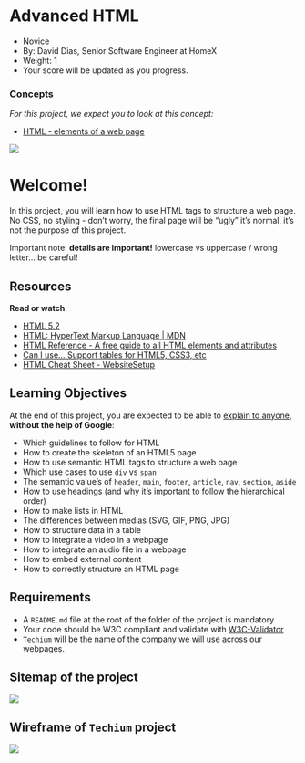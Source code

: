 
# Advanced HTML

-   Novice
-   By:  David Dias, Senior Software Engineer at HomeX
-   Weight:  1
-   Your score will be updated as you progress.

### Concepts

_For this project, we expect you to look at this concept:_

-   [HTML - elements of a web page](https://intranet.hbtn.io/concepts/870)

![](https://holbertonintranet.s3.amazonaws.com/uploads/medias/2019/12/5d9e347964a9cc0e3e24.jpg?X-Amz-Algorithm=AWS4-HMAC-SHA256&X-Amz-Credential=AKIARDDGGGOU5BHMTQX4%2F20221017%2Fus-east-1%2Fs3%2Faws4_request&X-Amz-Date=20221017T035100Z&X-Amz-Expires=86400&X-Amz-SignedHeaders=host&X-Amz-Signature=718a5283fe29c1ab09bb911e236ac01370f7e4345f4d37761a055186a3a2ca72)

# Welcome!

In this project, you will learn how to use HTML tags to structure a web page. No CSS, no styling - don’t worry, the final page will be “ugly” it’s normal, it’s not the purpose of this project.

Important note:  **details are important!**  lowercase vs uppercase / wrong letter… be careful!

## Resources

**Read or watch**:

-   [HTML 5.2](https://intranet.hbtn.io/rltoken/vKPDYmtKXaKCHn5lpZXz7w "HTML 5.2")
-   [HTML: HyperText Markup Language | MDN](https://intranet.hbtn.io/rltoken/ZSMZYbNUWEhTarg4x5syCQ "HTML: HyperText Markup Language | MDN")
-   [HTML Reference - A free guide to all HTML elements and attributes](https://intranet.hbtn.io/rltoken/hPxzkJUCKscaZ1YgG0Xaig "HTML Reference - A free guide to all HTML elements and attributes")
-   [Can I use… Support tables for HTML5, CSS3, etc](https://intranet.hbtn.io/rltoken/C1sjK7n4YYmXjzgN07LgUg "Can I use... Support tables for HTML5, CSS3, etc")
-   [HTML Cheat Sheet - WebsiteSetup](https://intranet.hbtn.io/rltoken/33djKxCai7mwDufKGL7eCg "HTML Cheat Sheet - WebsiteSetup")

## Learning Objectives

At the end of this project, you are expected to be able to  [explain to anyone](https://intranet.hbtn.io/rltoken/pt--DhAqMLE-NJtA1N_8hg "explain to anyone"),  **without the help of Google**:

-   Which guidelines to follow for HTML
-   How to create the skeleton of an HTML5 page
-   How to use semantic HTML tags to structure a web page
-   Which use cases to use  `div`  vs  `span`
-   The semantic value’s of  `header`,  `main`,  `footer`,  `article`,  `nav`,  `section`,  `aside`
-   How to use headings (and why it’s important to follow the hierarchical order)
-   How to make lists in HTML
-   The differences between medias (SVG, GIF, PNG, JPG)
-   How to structure data in a table
-   How to integrate a video in a webpage
-   How to integrate an audio file in a webpage
-   How to embed external content
-   How to correctly structure an HTML page

## Requirements

-   A  `README.md`  file at the root of the folder of the project is mandatory
-   Your code should be W3C compliant and validate with  [W3C-Validator](https://intranet.hbtn.io/rltoken/PGMawpPNVjI6mY54SvVwew "W3C-Validator")
-   `Techium`  will be the name of the company we will use across our webpages.

## Sitemap of the project

![](https://holbertonintranet.s3.amazonaws.com/uploads/medias/2020/4/4dec2ba9d84a0a55355b1c1e2de4c57854a2d35a.png?X-Amz-Algorithm=AWS4-HMAC-SHA256&X-Amz-Credential=AKIARDDGGGOU5BHMTQX4%2F20221017%2Fus-east-1%2Fs3%2Faws4_request&X-Amz-Date=20221017T035100Z&X-Amz-Expires=86400&X-Amz-SignedHeaders=host&X-Amz-Signature=7b6bc8916268b2c76039f00c59699658991f39c9952b6c174958d76db516461d)

## Wireframe of  `Techium`  project

![](https://holbertonintranet.s3.amazonaws.com/uploads/medias/2020/4/3e4f9e2b3cb73d1768229e086f5da35337be5c6c.png?X-Amz-Algorithm=AWS4-HMAC-SHA256&X-Amz-Credential=AKIARDDGGGOU5BHMTQX4%2F20221017%2Fus-east-1%2Fs3%2Faws4_request&X-Amz-Date=20221017T035100Z&X-Amz-Expires=86400&X-Amz-SignedHeaders=host&X-Amz-Signature=24b3334df8b9f29038d9a0f41c17567c8149139c85449f70ff8330bc4bc1122d)
